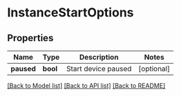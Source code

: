# InstanceStartOptions



## Properties
Name | Type | Description | Notes
------------ | ------------- | ------------- | -------------
**paused** | **bool** | Start device paused | [optional] 

[[Back to Model list]](../README.md#documentation-for-models) [[Back to API list]](../README.md#documentation-for-api-endpoints) [[Back to README]](../README.md)


